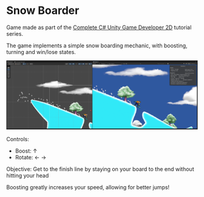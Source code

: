 # Snow Boarder

Game made as part of the [Complete C# Unity Game Developer 2D](https://www.udemy.com/course/unitycourse/?couponCode=24T4MT90924B) tutorial series.

The game implements a simple snow boarding mechanic, with boosting, turning and win/lose states.

![SnowBoarder.png](SnowBoarder.png)

Controls:
 - Boost: ↑
 - Rotate: ← →

Objective: Get to the finish line by staying on your board to the end without hitting your head

Boosting greatly increases your speed, allowing for better jumps!

[//]: # (TODO Ideas:)
[//]: # (- Menu system on start and death)
[//]: # (- Animations)
[//]: # (- Music and sound effects)
[//]: # (- Hoops to jump through?)
[//]: # (- Randomly generated terrain?)
[//]: # (- Better rotation feel?)
